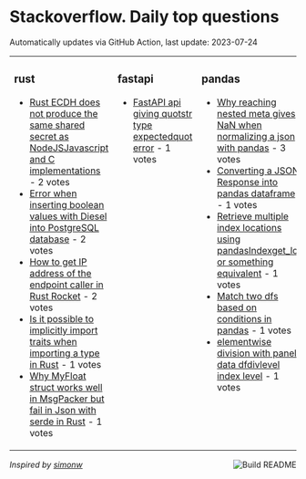 # Stackoverflow. Daily top questions 

Automatically updates via GitHub Action, last update: <!-- date starts -->2023-07-24<!-- date ends -->


<table><tr><td valign="top" width="33%">

### rust
<!-- rust starts -->
* [Rust ECDH does not produce the same shared secret as NodeJSJavascript and C implementations](https://stackoverflow.com/questions/76755083/rust-ecdh-does-not-produce-the-same-shared-secret-as-nodejs-javascript-and-c-imp) - 2 votes
* [Error when inserting boolean values with Diesel into PostgreSQL database](https://stackoverflow.com/questions/76756829/error-when-inserting-boolean-values-with-diesel-into-postgresql-database) - 2 votes
* [How to get IP address of the endpoint caller in Rust Rocket](https://stackoverflow.com/questions/76754935/how-to-get-ip-address-of-the-endpoint-caller-in-rust-rocket) - 2 votes
* [Is it possible to implicitly import traits when importing a type in Rust](https://stackoverflow.com/questions/76753851/is-it-possible-to-implicitly-import-traits-when-importing-a-type-in-rust) - 1 votes
* [Why MyFloat struct works well in MsgPacker but fail in Json with serde in Rust](https://stackoverflow.com/questions/76755242/why-myfloat-struct-works-well-in-msgpacker-but-fail-in-json-with-serde-in-rust) - 1 votes
<!-- rust ends -->
</td><td valign="top" width="34%">


### fastapi
<!-- fastapi starts -->
* [FastAPI api giving quotstr type expectedquot error](https://stackoverflow.com/questions/76751142/fastapi-api-giving-str-type-expected-error) - 1 votes
<!-- fastapi ends -->
</td><td valign="top" width="34%">


### pandas
<!-- pandas starts -->
* [Why reaching nested meta gives NaN when normalizing a json with pandas](https://stackoverflow.com/questions/76752107/why-reaching-nested-meta-gives-nan-when-normalizing-a-json-with-pandas) - 3 votes
* [Converting a JSON Response into pandas dataframe](https://stackoverflow.com/questions/76757147/converting-a-json-response-into-pandas-dataframe) - 1 votes
* [Retrieve multiple index locations using pandasIndexget_loc or something equivalent](https://stackoverflow.com/questions/76751823/retrieve-multiple-index-locations-using-pandas-index-get-loc-or-something-equi) - 1 votes
* [Match two dfs based on conditions in pandas](https://stackoverflow.com/questions/76750316/match-two-dfs-based-on-conditions-in-pandas) - 1 votes
* [elementwise division with panel data dfdivlevel index level](https://stackoverflow.com/questions/76749355/elementwise-division-with-panel-data-df-divlevel-index-level) - 1 votes
<!-- pandas ends -->
</td></tr></table>

<a href="https://github.com/hp0404/hp0404/actions"><img src="https://github.com/hp0404/hp0404/workflows/Build%20README/badge.svg" align="right" alt="Build README"></a> <p>*Inspired by  [simonw](https://github.com/simonw/simonw)*</p>
